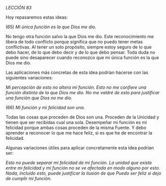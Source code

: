 *LECCIÓN 83*

Hoy repasaremos estas ideas:

(65) *Mi única función es la que Dios me dio.*

No tengo otra función salvo la que Dios me dio. Este reconocimiento me libera de todo conflicto porque significa que no puedo tener metas conflictivas. Al tener un solo propósito, siempre estoy seguro de lo que debo hacer, de lo que debo decir y de lo que debo pensar. Toda duda no puede sino desaparecer cuando reconozco que mi única función es la que Dios me dio.

Las aplicaciones más concretas de esta idea podrían hacerse con las siguientes variaciones:

_Mi percepción de esto no altera mi función._
_Esto no me confiere una función distinta de la que Dios me dio._
_No me valdré de esto para justificar una función que Dios no me dio._


(66) *Mi función y mi felicidad son una.*

Todas las cosas que proceden de Dios son una. Proceden de la Unicidad y tienen que ser recibidas cual una sola. Desempeñar mi función es mi felicidad porque ambas cosas proceden de la misma Fuente. Y debo aprender a reconocer lo que me hace feliz, si es que he de encontrar la felicidad.

Algunas variaciones útiles para aplicar concretamente esta idea podrían ser:

_Esto no puede separar mi felicidad de mi función._
_La unidad que existe entre mi felicidad y mi función no se ve afectada en modo alguno por esto._
_Nada, incluido esto, puede justificar la ilusión de que Puedo ser feliz si dejo de cumplir mi función._